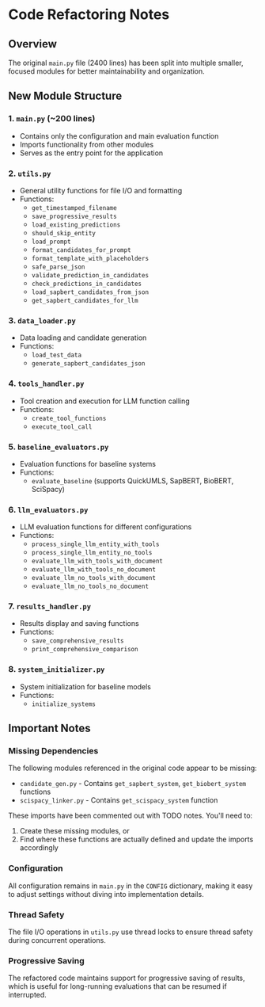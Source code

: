 # Code Refactoring Notes

## Overview

The original `main.py` file (2400 lines) has been split into multiple smaller, focused modules for better maintainability and organization.

## New Module Structure

### 1. `main.py` (~200 lines)

- Contains only the configuration and main evaluation function
- Imports functionality from other modules
- Serves as the entry point for the application

### 2. `utils.py`

- General utility functions for file I/O and formatting
- Functions:
  - `get_timestamped_filename`
  - `save_progressive_results`
  - `load_existing_predictions`
  - `should_skip_entity`
  - `load_prompt`
  - `format_candidates_for_prompt`
  - `format_template_with_placeholders`
  - `safe_parse_json`
  - `validate_prediction_in_candidates`
  - `check_predictions_in_candidates`
  - `load_sapbert_candidates_from_json`
  - `get_sapbert_candidates_for_llm`

### 3. `data_loader.py`

- Data loading and candidate generation
- Functions:
  - `load_test_data`
  - `generate_sapbert_candidates_json`

### 4. `tools_handler.py`

- Tool creation and execution for LLM function calling
- Functions:
  - `create_tool_functions`
  - `execute_tool_call`

### 5. `baseline_evaluators.py`

- Evaluation functions for baseline systems
- Functions:
  - `evaluate_baseline` (supports QuickUMLS, SapBERT, BioBERT, SciSpacy)

### 6. `llm_evaluators.py`

- LLM evaluation functions for different configurations
- Functions:
  - `process_single_llm_entity_with_tools`
  - `process_single_llm_entity_no_tools`
  - `evaluate_llm_with_tools_with_document`
  - `evaluate_llm_with_tools_no_document`
  - `evaluate_llm_no_tools_with_document`
  - `evaluate_llm_no_tools_no_document`

### 7. `results_handler.py`

- Results display and saving functions
- Functions:
  - `save_comprehensive_results`
  - `print_comprehensive_comparison`

### 8. `system_initializer.py`

- System initialization for baseline models
- Functions:
  - `initialize_systems`

## Important Notes

### Missing Dependencies

The following modules referenced in the original code appear to be missing:

- `candidate_gen.py` - Contains `get_sapbert_system`, `get_biobert_system` functions
- `scispacy_linker.py` - Contains `get_scispacy_system` function

These imports have been commented out with TODO notes. You'll need to:

1. Create these missing modules, or
2. Find where these functions are actually defined and update the imports accordingly

### Configuration

All configuration remains in `main.py` in the `CONFIG` dictionary, making it easy to adjust settings without diving into implementation details.

### Thread Safety

The file I/O operations in `utils.py` use thread locks to ensure thread safety during concurrent operations.

### Progressive Saving

The refactored code maintains support for progressive saving of results, which is useful for long-running evaluations that can be resumed if interrupted.

